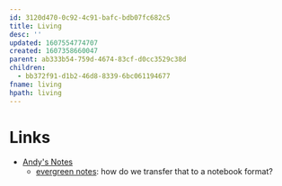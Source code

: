 ```yaml
---
id: 3120d470-0c92-4c91-bafc-bdb07fc682c5
title: Living
desc: ''
updated: 1607554774707
created: 1607358660047
parent: ab333b54-759d-4674-83cf-d0cc3529c38d
children:
  - bb372f91-d1b2-46d8-8339-6bc061194677
fname: living
hpath: living
---
```

# Links

- [Andy's Notes](https://notes.andymatuschak.org)
  - [evergreen notes](https://notes.andymatuschak.org/z4SDCZQeRo4xFEQ8H4qrSqd68ucpgE6LU155C): how do we transfer that to a notebook format?

